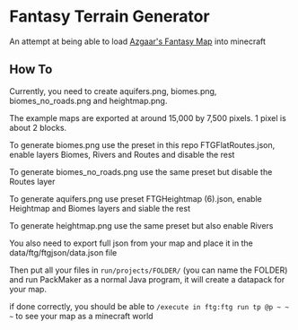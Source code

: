 # Fantasy Terrain Generator
An attempt at being able to load [Azgaar's Fantasy Map](https://azgaar.github.io/Fantasy-Map-Generator/) into minecraft


## How To
Currently, you need to create aquifers.png, biomes.png, biomes_no_roads.png and heightmap.png.

The example maps are exported at around 15,000 by 7,500 pixels. 1 pixel is about 2 blocks.

To generate biomes.png use the preset in this repo FTGFlatRoutes.json, enable layers Biomes, Rivers and Routes and disable the rest

To generate biomes_no_roads.png use the same preset but disable the Routes layer

To generate aquifers.png use preset FTGHeightmap (6).json, enable Heightmap and Biomes layers and siable the rest

To generate heightmap.png use the same preset but also enable Rivers

You also need to export full json from your map and place it in the data/ftg/ftgjson/data.json file

Then put all your files in `run/projects/FOLDER/` (you can name the FOLDER) and run PackMaker as a normal Java program, it will create a datapack for your map.

if done correctly, you should be able to `/execute in ftg:ftg run tp @p ~ ~ ~` to see your map as a minecraft world